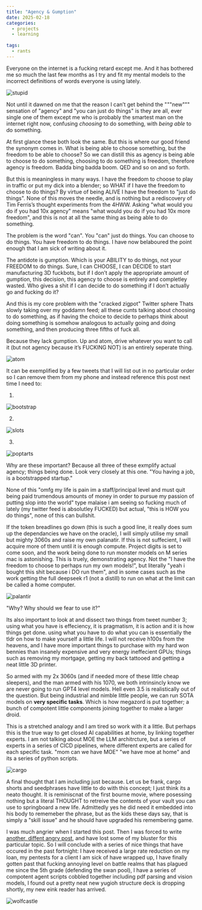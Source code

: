 ```yaml
---
title: "Agency & Gumption"
date: 2025-02-18
categories:
  - projects
  - learning
  
tags:
  - rants
---
```

Everyone on the internet is a fucking retard except me. And it has bothered me so much the last few months as I try and fit my mental models to the incorrect definitions of words everyone is using lately.

![stupid](/assets/images/agency/stupid.jpg)

Not until it dawned on me that the reason I can’t get behind the """new""" sensation of "agency" and "you can just do things" is they are all, ever single one of them except me who is probably the smartest man on the internet right now, confusing _choosing_ to do something, with _being_ _able_ to do something.

At first glance these both look the same. But this is where our good friend the synonym comes in. What is being able to choose something, but the freedom to be able to choose? So we can distill this as agency is being able to choose to do something, choosing to do something is freedom, therefore agency is freedom. Badda bing badda boom. QED and so on and so forth.

But this is meaningless in many ways. I have the freedom to choose to play in traffic or put my dick into a blender; so WHAT if I have the freedom to choose to do things? By virtue of being ALIVE I have the freedom to "just do things". None of this moves the needle, and is nothing but a rediscovery of Tim Ferris’s thought experiments from the 4HWW. Asking "what would you do if you had 10x agency" means "what would you do if you had 10x more freedom", and this is not at all the same thing as being able to do something.

The problem is the word "can". You "can" just do things. You can choose to do things. You have freedom to do things. I have now belaboured the point enough that I am sick of writing about it.

The antidote is gumption. Which is your ABILITY to do things, not your FREEDOM to do things. Sure, I can CHOOSE, I can DECIDE to start manufacturing 3D fuckbots, but if I don’t apply the appropriate amount of gumption, this decision, this agency to choose is entirely and completley wasted. Who gives a shit if I can decide to do something if I don’t actually go and fucking do it?

And this is my core problem with the "cracked zigpot" Twitter sphere Thats slowly taking over my goddamn feed; all these cunts talking about choosing to do something, as if having the choice to decide to perhaps think about doing something is somehow analogous to actually going and doing something, and then producing three fifths of fuck all.

Because they lack gumption. Up and atom, drive whatever you want to call it (but not agency because it’s FUCKING NOT) is an entirely seperate thing.

![atom](/assets/images/agency/atom.jpg)

It can be exemplified by a few tweets that I will list out in no particular order so I can remove them from my phone and instead reference this post next time I need to:

1)
![bootstrap](/assets/images/agency/bootstrap.jpg)

2)
![slots](/assets/images/agency/slots.jpg)

3)
![poptarts](/assets/images/agency/poptarts.jpg)

Why are these important? Because all three of these exmplify actual agency; things being done. Look very closely at this one. 
	"You having a job, is a bootstrapped startup."
	
None of this "omfg my life is pain im a staff/principal level and must quit being paid trumendous amounts of money in order to pursue my passion of putting slop into the world" type malaise i am seeing so fucking much of lately (my twitter feed is absolutley FUCKED) but actual, "this is HOW you do things", none of this can bullshit.

If the token breadlines go down (this is such a good line, it really does sum up the dependancies we have on the oracle), I will simply utilise my small but mighty 3060s and raise my own palanatir. If this is not suffecient, I will acquire more of them until it is enough compute. Project digits is set to come soon, and the work being done to run monster models on M series mac is astonishing. This is truely, demonstrating agency. Not the "I have the freedom to choose to perhaps run my own models!", but literally "yeah i bought this shit because i DO run them", and in some cases such as the work getting the full deepseek r1 (not a distill) to run on what at the limit can be called a home computer.

![palantir](/assets/images/agency/palantir.jpg)

"Why? Why should we fear to use it?"

Its also important to look at and dissect two things from tweet number 3; using what you have is effeciency, it is pragmatism, it is action and it is how things get done. using what you have to do what you can is essentially the tldr on how to make yourself a little life. I will not receive h100s from the heavens, and I have more important things to purchase with my hard won bennies than insanely expensive and very energy ineffecient GPUs; things such as removing my mortgage, getting my back tattooed and getting a neat little 3D printer. 

So armed with my 2x 3060s (and if needed more of these little cheap sleepers), and the man armed with his 1070, we both intrinsincly know we are never going to run GPT4 level models. Hell even 3.5 is realistically out of the question. But being industrial and nimble little people, we can run SOTA models on **very specific tasks**. Which is how megazord is put together; a bunch of compotent little components joining together to make a larger droid. 

This is a stretched analogy and I am tired so work with it a little. But perhaps this is the true way to get closed AI capabilities at home, by linking together experts. I am not talking about MOE the LLM architrcture, but a series of experts in a series of CICD pipelines, where different experts are called for each specific task. "mom can we have MOE" "we have moe at home" and its a series of python scripts.

![cargo](/assets/images/agency/cargo.jpg)

A final thought that I am including just because. Let us be frank, cargo shorts and seedphrases have little to do with this concept; I just think its a neato thought. It is reminiscnat of the first bourne movie, where posessing nothing but a literal THOUGHT to retreive the contents of your vault you can use to springboard a new life. Admittedly yes he did need it embedded into his body to rememeber the phrase, but as the kids these days say, that is simply a "skill issue" and he should have upgraded his remembering game.

I was much angrier when I started this post. Then I was forced to write [another, diffent angry post](https://onecloudemoji.github.io/pentesting/OST/), and have lost some of my bluster for this particular topic. So I will conclude with a series of nice things that have occured in the past fortnight: I have received a large rate reduction on my loan, my pentests for a client I am sick of have wrapped up, I have finally gotten past that fucking annoying level on battle realms that has plagued me since the 5th grade (defending the swan pool), I have a series of compotent agent scripts cobbled together including pdf parsing and vision models, I found out a pretty neat new yugioh structure deck is dropping shortly, my new eink reader has arrived.

![wolfcastle](/assets/images/fable/mcbain.jpg)

